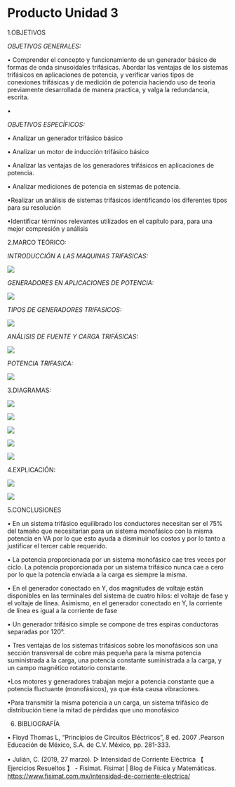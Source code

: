 # Producto Unidad 3
1.OBJETIVOS

_OBJETIVOS GENERALES:_ 

• Comprender el concepto y funcionamiento de un generador básico de formas de onda sinusoidales trifásicas. Abordar las ventajas de los sistemas trifásicos en aplicaciones de potencia, y verificar varios tipos de conexiones trifásicas y de medición de potencia haciendo uso de teoria previamente desarrollada de manera practica, y valga la redundancia, escrita. 

• 

_OBJETIVOS ESPECÍFICOS:_

•	Analizar un generador trifásico básico

•	Analizar un motor de inducción trifásico básico

•	Analizar las ventajas de los generadores trifásicos en aplicaciones de potencia.

•	Analizar mediciones de potencia en sistemas de potencia.

•Realizar un análisis de sistemas trifásicos identificando los diferentes tipos para su resolución

•Identificar términos relevantes utilizados en el capítulo para, para una mejor compresión y análisis



 

2.MARCO TEÓRICO:

 _INTRODUCCIÓN A LAS MAQUINAS TRIFASICAS:_
 
 ![](img/marco1.jpg)

_GENERADORES EN APLICACIONES DE POTENCIA:_

![](https://github.com/andressanttos/Producto-Unidad-3/blob/main/img/marco%20teorico%202.png)

_TIPOS DE GENERADORES TRIFASICOS:_

 ![](img/marco3.jpg)
 
 _ANÁLISIS DE FUENTE Y CARGA TRIFÁSICAS:_
 
![](https://github.com/andressanttos/Producto-Unidad-3/blob/main/img/marco%20teorico%204.png)
 
_POTENCIA TRIFASICA:_

![](https://github.com/andressanttos/Producto-Unidad-3/blob/main/img/marco%20teorico%205.png)


3.DIAGRAMAS:



![](https://github.com/andressanttos/Producto-Unidad-3/blob/main/img/diagrama2.png)

![](https://github.com/andressanttos/Producto-Unidad-3/blob/main/img/diagrama2.1.png)



![](https://github.com/andressanttos/Producto-Unidad-3/blob/main/img/diagrama5.png)

![](https://github.com/andressanttos/Producto-Unidad-3/blob/main/img/diagrama5.1.png)

![](https://github.com/andressanttos/Producto-Unidad-3/blob/main/img/diagrama5.2.png)


4.EXPLICACIÓN:

![](https://github.com/andressanttos/Producto-Unidad-3/blob/main/img/ejercicio1.png)

![](https://github.com/andressanttos/Producto-Unidad-3/blob/main/img/ejercicio2.png)


5.CONCLUSIONES

•	En un sistema trifásico equilibrado los conductores necesitan ser el 75% del tamaño   que necesitarían para un sistema monofásico con la misma potencia en VA por lo que   esto ayuda a disminuir los costos y por lo tanto a justificar el tercer cable requerido. 

•	La potencia proporcionada por un sistema monofásico cae tres veces por ciclo. La potencia proporcionada por un sistema trifásico nunca cae a cero por lo    que la potencia enviada a la carga es siempre la misma.

•	En el generador conectado en Y, dos magnitudes de voltaje están disponibles en las terminales del sistema de cuatro hilos: el voltaje de fase y el voltaje de línea. Asimismo, en el generador conectado en Y, la corriente de línea es igual a la corriente de fase

•	Un generador trifásico simple se compone de tres espiras conductoras separadas por 120°.

•	Tres ventajas de los sistemas trifásicos sobre los monofásicos son una sección transversal de cobre más pequeña para la misma potencia suministrada a la carga, una potencia constante suministrada a la carga, y un campo magnético rotatorio constante.

•Los motores y generadores trabajan mejor a potencia constante que a potencia fluctuante (monofásicos), ya que ésta causa vibraciones.

•Para transmitir la misma potencia a un carga, un sistema trifásico de distribución tiene la mitad de pérdidas que uno monofásico



6. BIBLIOGRAFÍA

•	Floyd Thomas L, “Principios de Circuitos Eléctricos”, 8 ed. 2007 .Pearson Educación de México, S.A. de C.V. México, pp. 281-333.

• Julián, C. (2019, 27 marzo). ▷ Intensidad de Corriente Eléctrica 【 Ejercicios Resueltos 】 - Fisimat. Fisimat | Blog de Física y Matemáticas. https://www.fisimat.com.mx/intensidad-de-corriente-electrica/
